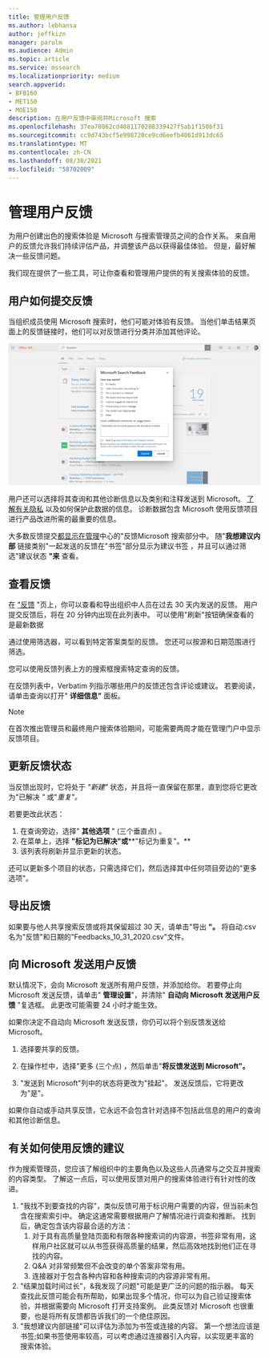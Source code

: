 ```yaml
---
title: 管理用户反馈
ms.author: lebhansa
author: jeffkizn
manager: parulm
ms.audience: Admin
ms.topic: article
ms.service: mssearch
ms.localizationpriority: medium
search.appverid:
- BFB160
- MET150
- MOE150
description: 在用户反馈中审阅并Microsoft 搜索
ms.openlocfilehash: 37ea70862cd4881170288339427f5ab1f150bf31
ms.sourcegitcommit: cc9d743bcf5e998720ce9cd6eefb4061d913dc65
ms.translationtype: MT
ms.contentlocale: zh-CN
ms.lasthandoff: 08/30/2021
ms.locfileid: "58702009"
---
```

# <a name="managing-user-feedback"></a>管理用户反馈

为用户创建出色的搜索体验是 Microsoft 与搜索管理员之间的合作关系。 来自用户的反馈允许我们持续评估产品，并调整该产品以获得最佳体验。 但是，最好解决一些反馈问题。

我们现在提供了一些工具，可让你查看和管理用户提供的有关搜索体验的反馈。

## <a name="how-users-submit-feedback"></a>用户如何提交反馈

当组织成员使用 Microsoft 搜索时，他们可能对体验有反馈。 当他们单击结果页面上的反馈链接时，他们可以对反馈进行分类并添加其他评论。

![全局反馈表单。](media/feedback/feedback-global-dialog.png)

用户还可以选择将其查询和其他诊断信息以及类别和注释发送到 Microsoft。 [了解有关隐私](https://privacy.microsoft.com/en-US/privacystatement) 以及如何保护此数据的信息。 诊断数据包含 Microsoft 使用反馈项目进行产品改进所需的最重要的信息。

大多数反馈提交[都显示在管理](https://admin.microsoft.com/Adminportal/Home#/MicrosoftSearch/feedback)中心的"反馈Microsoft 搜索部分中。 随"**我想建议内部** 链接类别"一起发送的反馈在"书签"部分显示为建议书签 [](https://admin-ignite.microsoft.com/Adminportal/Home#/MicrosoftSearch/bookmarks)，并且可以通过筛选"建议状态 **"来** 查看。

## <a name="review-feedback"></a>查看反馈

在 ["反馈](https://admin.microsoft.com/Adminportal/Home#/MicrosoftSearch/feedback) "页上，你可以查看和导出组织中人员在过去 30 天内发送的反馈。 用户提交反馈后，将在 20 分钟内出现在此列表中。 可以使用"刷新"按钮确保查看的是最新数据

通过使用筛选器，可以看到特定答案类型的反馈。 您还可以按源和日期范围进行筛选。

您可以使用反馈列表上方的搜索框搜索特定查询的反馈。

在反馈列表中，Verbatim 列指示哪些用户的反馈还包含评论或建议。 若要阅读，请单击查询以打开" **详细信息"** 面板。

>[!NOTE]
>在首次推出管理员和最终用户搜索体验期间，可能需要两周才能在管理门户中显示反馈项目。

## <a name="update-feedback-state"></a>更新反馈状态

当反馈出现时，它将处于 *"新建"* 状态，并且将一直保留在那里，直到您将它更改为"已解决 *"* 或"*重复"。*

若要更改此状态：

1. 在查询旁边，选择" **其他选项** " (三个垂直点) 。
1. 在菜单上，选择 **"标记为已解决"或****"标记为重复"。**
1. 该列表将刷新并显示更新的状态。

还可以更新多个项目的状态，只需选择它们，然后选择其中任何项目旁边的"更多选项"。

## <a name="export-feedback"></a>导出反馈

如果要与他人共享搜索反馈或将其保留超过 30 天，请单击"导出 **"。** 将自动.csv名为"反馈"和日期的"Feedbacks_10_31_2020.csv"文件。

## <a name="send-user-feedback-to-microsoft"></a>向 Microsoft 发送用户反馈

默认情况下，会向 Microsoft 发送所有用户反馈，并添加给你。 若要停止向 Microsoft 发送反馈，请单击" **管理设置**"，并清除" **自动向 Microsoft 发送用户反馈** "复选框。 此更改可能需要 24 小时才能生效。

如果你决定不自动向 Microsoft 发送反馈，你仍可以将个别反馈发送给 Microsoft。

1. 选择要共享的反馈。
1. 在操作栏中，选择"更多 (三个点) ，然后单击"**将反馈发送到 Microsoft"。**

1. "发送到 Microsoft"列中的状态将更改为"挂起"。 发送反馈后，它将更改为"是"。

如果你自动或手动共享反馈，它永远不会包含针对选择不包括此信息的用户的查询和其他诊断信息。

## <a name="suggestions-on-how-to-use-feedback"></a>有关如何使用反馈的建议

作为搜索管理员，您应该了解组织中的主要角色以及这些人员通常与之交互并搜索的内容类型。 了解这一点后，可以使用反馈对用户的搜索体验进行有针对性的改进。

1. "我找不到要查找的内容"，类似反馈可用于标识用户需要的内容，但当前未包含在搜索索引中。 确定这通常需要根据用户了解情况进行调查和推断。 找到后，确定包含该内容最合适的方法：
    1. 对于具有高质量登陆页面和有限各种搜索词的内容源，书签非常有用，这样用户社区就可以从书签获得高质量的结果，然后高效地找到他们正在寻找的内容。
    1. Q&A 对非常频繁但不会改变的单个答案非常有用。
    1. 连接器对于包含各种内容和各种搜索词的内容源非常有用。
1. "结果加载时间过长"，&我发现了问题"可能是更广泛的问题的指示器。 每天查找此反馈可能会有所帮助，如果出现多个情况，你可以为自己验证搜索体验，并根据需要向 Microsoft 打开支持案例。 此类反馈对 Microsoft 也很重要，也是将所有反馈都告诉我们的一个绝佳原因。
1. "我想建议内部链接"可以评估为添加为书签或连接的内容。 第一个想法应该是书签;如果书签使用率较高，可以考虑通过连接器引入内容，以实现更丰富的搜索体验。

